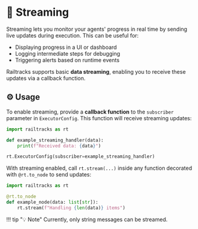 # 🚰 Streaming

Streaming lets you monitor your agents' progress in real time by sending live updates during execution. This can be useful for:

- Displaying progress in a UI or dashboard
- Logging intermediate steps for debugging
- Triggering alerts based on runtime events

Railtracks supports basic **data streaming**, enabling you to receive these updates via a callback function.

## ⚙️ Usage

To enable streaming, provide a **callback function** to the `subscriber` parameter in `ExecutorConfig`. This function will receive streaming updates:

```python
import railtracks as rt

def example_streaming_handler(data):
    print(f"Received data: {data}")

rt.ExecutorConfig(subscriber=example_streaming_handler)
```

With streaming enabled, call `rt.stream(...)` inside any function decorated with `@rt.to_node` to send updates:

```python
import railtracks as rt

@rt.to_node
def example_node(data: list[str]):
    rt.stream(f"Handling {len(data)} items")
```

!!! tip "💡 Note"
    Currently, only string messages can be streamed.


